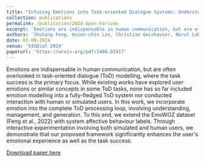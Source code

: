 ```yaml
---
title: "Infusing Emotions into Task-oriented Dialogue Systems: Understanding, Management, and Generation"
collection: publications
permalink: /publication/2024-open-horizon
excerpt: 'Emotions are indispensable in human communication, but are often overlooked in task-oriented dialogue (ToD) modelling, where the task success is the primary focus. While existing works have explored user emotions or similar concepts in some ToD tasks, none has so far included emotion modelling into a fully-fledged ToD system nor conducted interaction with human or simulated users. In this work, we incorporate emotion into the complete ToD processing loop, involving understanding, management, and generation. To this end, we extend the EmoWOZ dataset (Feng et al., 2022) with system affective behaviour labels. Through interactive experimentation involving both simulated and human users, we demonstrate that our proposed framework significantly enhances the user's emotional experience as well as the task success.'
authors: 'Shutong Feng, Hsien-chin Lin, Christian Geishauser, Nurul Lubis, Carel van Niekerk, Michael Heck, Benjamin Ruppik, Renato Vukovic, Milica Gašić'
date: 01-09-2024
venue: 'SIGDial 2024'
paperurl: 'https://arxiv.org/pdf/2408.02417'
---
```

Emotions are indispensable in human communication, but are often overlooked in task-oriented dialogue (ToD) modelling, where the task success is the primary focus. While existing works have explored user emotions or similar concepts in some ToD tasks, none has so far included emotion modelling into a fully-fledged ToD system nor conducted interaction with human or simulated users. In this work, we incorporate emotion into the complete ToD processing loop, involving understanding, management, and generation. To this end, we extend the EmoWOZ dataset (Feng et al., 2022) with system affective behaviour labels. Through interactive experimentation involving both simulated and human users, we demonstrate that our proposed framework significantly enhances the user's emotional experience as well as the task success.

[Download paper here](https://arxiv.org/pdf/2408.02417)
